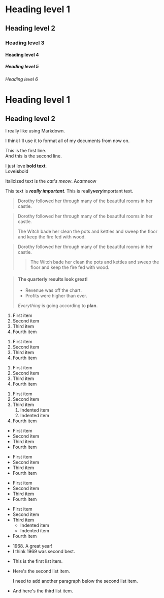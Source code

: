 # Heading level 1

## Heading level 2

### Heading level 3

#### Heading level 4

##### Heading level 5

###### Heading level 6

Heading level 1
===============

Heading level 2
---------------

I really like using Markdown.

I think I'll use it to format all of my documents from now on.

This is the first line.  
And this is the second line.

I just love **bold text**.  
Love**is**bold

Italicized text is the *cat's meow*.
A*cat*meow

This text is ***really important***.
This is really***very***important text.

> Dorothy followed her through many of the beautiful rooms in her castle.

> Dorothy followed her through many of the beautiful rooms in her castle.
>
> The Witch bade her clean the pots and kettles and sweep the floor and keep the fire fed with wood.

> Dorothy followed her through many of the beautiful rooms in her castle.
>
>> The Witch bade her clean the pots and kettles and sweep the floor and keep the fire fed with wood.

> #### The quarterly results look great!
> - Revenue was off the chart.
> - Profits were higher than ever.
> 
> *Everything* is going according to **plan**.

1. First item
2. Second item
3. Third item
4. Fourth item

<!-- -->

1. First item
1. Second item
1. Third item
1. Fourth item

<!-- -->

1. First item
8. Second item
3. Third item
5. Fourth item

<!-- -->

1. First item
2. Second item
3. Third item
	1. Indented item
	2. Indented item
4. Fourth item

<!-- -->

- First item
- Second item
- Third item
- Fourth item

<!-- -->

* First item
* Second item
* Third item
* Fourth item

<!-- -->

+ First item
+ Second item
+ Third item
+ Fourth item

<!-- -->

- First item
- Second item
- Third item
	- Indented item
	- Indented item
- Fourth item

<!-- -->

- 1968\. A great year!
- I think 1969 was second best.

<!-- -->

* This is the first list item.
* Here's the second list item.

	I need to add another paragraph below the second list item.

* And here's the third list item.
